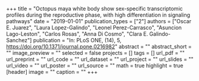 +++
title = "Octopus maya white body show sex-specific transcriptomic profiles during the reproductive phase, with high differentiation in signaling pathways"
date = "2019-01-01"
publication_types = ["2"]
authors = ["Oscar E. Juarez", "Laura Lopez-Galindo", "Leonel Perez-Carrasco", "Asuncion Lago-Leston", "Carlos Rosas", "Anna Di Cosmo", "Clara E. Galindo-Sanchez"]
publication = "In: PLoS ONE, (14), 5, https://doi.org/10.1371/journal.pone.0216982"
abstract = ""
abstract_short = ""
image_preview = ""
selected = false
projects = []
tags = []
url_pdf = ""
url_preprint = ""
url_code = ""
url_dataset = ""
url_project = ""
url_slides = ""
url_video = ""
url_poster = ""
url_source = ""
math = true
highlight = true
[header]
image = ""
caption = ""
+++

